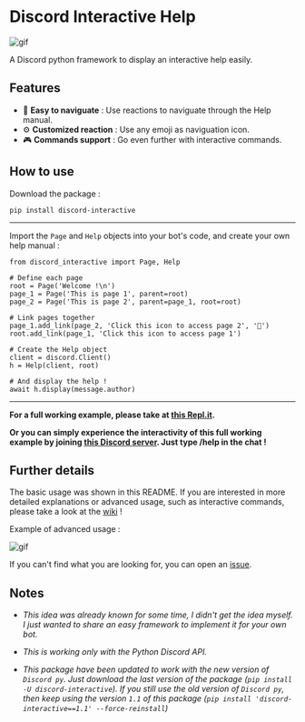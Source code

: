 # Discord Interactive Help

![gif](https://user-images.githubusercontent.com/22237185/53283254-da5a3100-3786-11e9-95cd-cd4dd4859bd2.gif)

A Discord python framework to display an interactive help easily.

## Features

* 🔆 **Easy to naviguate** : Use reactions to naviguate through the Help manual.
* ⚙ **Customized reaction** : Use any emoji as naviguation icon.
* 🎮 **Commands support** : Go even further with interactive commands.

## How to use

Download the package :

`pip install discord-interactive`

---

Import the `Page` and `Help` objects into your bot's code, and create your own help manual :

```
from discord_interactive import Page, Help

# Define each page
root = Page('Welcome !\n')
page_1 = Page('This is page 1', parent=root)
page_2 = Page('This is page 2', parent=page_1, root=root)

# Link pages together
page_1.add_link(page_2, 'Click this icon to access page 2', '💩')
root.add_link(page_1, 'Click this icon to access page 1')

# Create the Help object
client = discord.Client()
h = Help(client, root)

# And display the help !
await h.display(message.author)
```

---

**For a full working example, please take at [this Repl.it](https://repl.it/@NicolasRemond/example-of-interactive-help).**

**Or you can simply experience the interactivity of this full working example by joining [this Discord server](https://discord.gg/cH6hUbw). Just type /help in the chat !** 

## Further details

The basic usage was shown in this README. If you are interested in more detailed explanations or advanced usage, such as interactive commands, please take a look at the [wiki](https://github.com/astariul/discord_interactive_help/wiki) !

Example of advanced usage :

![gif](https://user-images.githubusercontent.com/22237185/53492662-c4c56e00-3adc-11e9-8be8-1b10d9f85e8a.gif)

If you can't find what you are looking for, you can open an [issue](https://github.com/astariul/discord_interactive_help/issues).

## Notes

* *This idea was already known for some time, I didn't get the idea myself. I just wanted to share an easy framework to implement it for your own bot.*

* *This is working only with the Python Discord API.*

* *This package have been updated to work with the new version of `Discord py`. Just download the last version of the package (`pip install -U discord-interactive`). If you still use the old version of `Discord py`, then keep using the version `1.1` of this package (`pip install 'discord-interactive==1.1' --force-reinstall`)*
